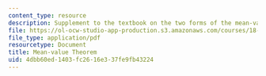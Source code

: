 ```yaml
---
content_type: resource
description: Supplement to the textbook on the two forms of the mean-value theorem.
file: https://ol-ocw-studio-app-production.s3.amazonaws.com/courses/18-01-single-variable-calculus-fall-2006/4dbb60ed1403fc2616e337fe9fb43224_mvt_mns_vluethrm.pdf
file_type: application/pdf
resourcetype: Document
title: Mean-value Theorem
uid: 4dbb60ed-1403-fc26-16e3-37fe9fb43224
---
```

